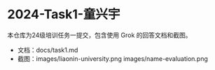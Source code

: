 # 2024-Task1-童兴宇

本仓库为24级培训任务一提交，包含使用 Grok 的回答文档和截图。
- 文档：docs/task1.md
- 截图：images/liaonin-university.png   images/name-evaluation.png